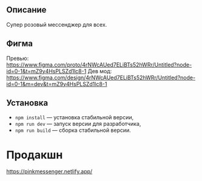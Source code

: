 ## Описание
Супер розовый мессенджер для всех.

## Фигма
Превью: https://www.figma.com/proto/4rNWcAUed7ELiBTs52hWRr/Untitled?node-id=0-1&t=mZ9y4HsPLSZd1lc8-1
Дев мод: https://www.figma.com/design/4rNWcAUed7ELiBTs52hWRr/Untitled?node-id=0-1&m=dev&t=mZ9y4HsPLSZd1lc8-1

## Установка
- `npm install` — установка стабильной версии,
- `npm run dev` — запуск версии для разработчика,
- `npm run build` — сборка стабильной версии.

# Продакшн 
https://pinkmessenger.netlify.app/
